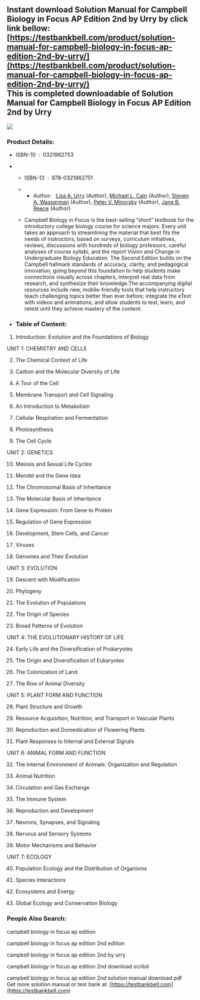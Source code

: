 Instant download **Solution Manual for Campbell Biology in Focus AP Edition 2nd by Urry** by click link bellow:  
[https://testbankbell.com/product/solution-manual-for-campbell-biology-in-focus-ap-edition-2nd-by-urry/](https://testbankbell.com/product/solution-manual-for-campbell-biology-in-focus-ap-edition-2nd-by-urry/)  
This is completed downloadable of Solution Manual for Campbell Biology in Focus AP Edition 2nd by Urry
------------------------------------------------------------------------------------------------------


![](https://testbankbell.com/wp-content/uploads/2023/05/61CFzsMSI9L._SX395_BO1204203200_-1.jpg)
### Product Details:


* ISBN-10 ‏ : ‎ 0321962753
* * ISBN-13 ‏ : ‎ 978-0321962751
  * * Author:   [Lisa A. Urry](https://www.amazon.com/s/ref=dp_byline_sr_book_1?ie=UTF8&field-author=Lisa+A.+Urry&text=Lisa+A.+Urry&sort=relevancerank&search-alias=books) (Author), [Michael L. Cain](https://www.amazon.com/s/ref=dp_byline_sr_book_2?ie=UTF8&field-author=Michael+L.+Cain&text=Michael+L.+Cain&sort=relevancerank&search-alias=books) (Author), [Steven A. Wasserman](https://www.amazon.com/Steven-A-Wasserman/e/B00B03CLXK/ref=dp_byline_cont_book_3) (Author), [Peter V. Minorsky](https://www.amazon.com/s/ref=dp_byline_sr_book_4?ie=UTF8&field-author=Peter+V.+Minorsky&text=Peter+V.+Minorsky&sort=relevancerank&search-alias=books) (Author), [Jane B. Reece](https://www.amazon.com/s/ref=dp_byline_sr_book_5?ie=UTF8&field-author=Jane+B.+Reece&text=Jane+B.+Reece&sort=relevancerank&search-alias=books) (Author)
   
  * Campbell Biology in Focus is the best-selling “short” textbook for the introductory college biology course for science majors. Every unit takes an approach to streamlining the material that best fits the needs of instructors, based on surveys, curriculum initiatives, reviews, discussions with hundreds of biology professors, careful analyses of course syllabi, and the report Vision and Change in Undergraduate Biology Education. The Second Edition builds on the Campbell hallmark standards of accuracy, clarity, and pedagogical innovation, going beyond this foundation to help students make connections visually across chapters, interpret real data from research, and synthesize their knowledge.The accompanying digital resources include new, mobile-friendly tools that help instructors teach challenging topics better than ever before; integrate the eText with videos and animations; and allow students to test, learn, and retest until they achieve mastery of the content.
 
* ### Table of Content:

1. Introduction: Evolution and the Foundations of Biology

UNIT 1: CHEMISTRY AND CELLS


2. The Chemical Context of Life

3. Carbon and the Molecular Diversity of Life

4. A Tour of the Cell

5. Membrane Transport and Cell Signaling

6. An Introduction to Metabolism

7. Cellular Respiration and Fermentation

8. Photosynthesis

9. The Cell Cycle

UNIT 2: GENETICS


10. Meiosis and Sexual Life Cycles

11. Mendel and the Gene Idea

12. The Chromosomal Basis of Inheritance

13. The Molecular Basis of Inheritance

14. Gene Expression: From Gene to Protein

15. Regulation of Gene Expression

16. Development, Stem Cells, and Cancer

17. Viruses

18. Genomes and Their Evolution

UNIT 3: EVOLUTION


19. Descent with Modification

20. Phylogeny

21. The Evolution of Populations

22. The Origin of Species

23. Broad Patterns of Evolution

UNIT 4: THE EVOLUTIONARY HISTORY OF LIFE


24. Early Life and the Diversification of Prokaryotes

25. The Origin and Diversification of Eukaryotes

26. The Colonization of Land

27. The Rise of Animal Diversity

UNIT 5: PLANT FORM AND FUNCTION


28. Plant Structure and Growth

29. Resource Acquisition, Nutrition, and Transport in Vascular Plants

30. Reproduction and Domestication of Flowering Plants

31. Plant Responses to Internal and External Signals

UNIT 6: ANIMAL FORM AND FUNCTION


32. The Internal Environment of Animals: Organization and Regulation

33. Animal Nutrition

34. Circulation and Gas Exchange

35. The Immune System

36. Reproduction and Development

37. Neurons, Synapses, and Signaling

38. Nervous and Sensory Systems

39. Motor Mechanisms and Behavior

UNIT 7: ECOLOGY


40. Population Ecology and the Distribution of Organisms

41. Species Interactions

42. Ecosystems and Energy

43. Global Ecology and Conservation Biology


 ### People Also Search:


 campbell biology in focus ap edition

 campbell biology in focus ap edition 2nd edition

 campbell biology in focus ap edition 2nd by urry

 campbell biology in focus ap edition 2nd download scribd

 campbell biology in focus ap edition 2nd solution manual download pdf  
  Get more solution manual or test bank at: [https://testbankbell.com](https://testbankbell.com)
